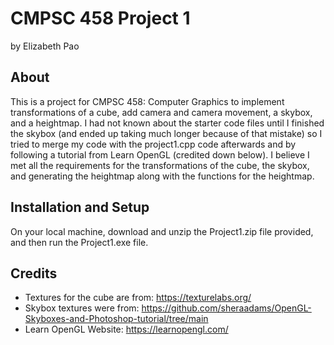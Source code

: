 # CMPSC 458 Project 1
by Elizabeth Pao

## About 
This is a project for CMPSC 458: Computer Graphics to implement transformations of a cube, add camera and camera movement, a skybox, and a heightmap. I had not known about the starter code files until I finished the skybox (and ended up taking much longer because of that mistake) so I tried to merge my code with the project1.cpp code afterwards and by following a tutorial from Learn OpenGL (credited down below). I believe I met all the requirements for the transformations of the cube, the skybox, and generating the heightmap along with the functions for the heightmap. 

## Installation and Setup 
On your local machine, download and unzip the Project1.zip file provided, and then run the Project1.exe file. 

## Credits 
- Textures for the cube are from: https://texturelabs.org/
- Skybox textures were from: https://github.com/sheraadams/OpenGL-Skyboxes-and-Photoshop-tutorial/tree/main 
- Learn OpenGL Website: https://learnopengl.com/ 
